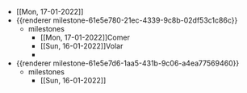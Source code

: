 - [[Mon, 17-01-2022]]
- {{renderer milestone-61e5e780-21ec-4339-9c8b-02df53c1c86c}}
	- milestones
		- [[Mon, 17-01-2022]]Comer
		- [[Sun, 16-01-2022]]Volar
		-
- {{renderer milestone-61e5e7d6-1aa5-431b-9c06-a4ea77569460}}
	- milestones
		- [[Sun, 16-01-2022]]